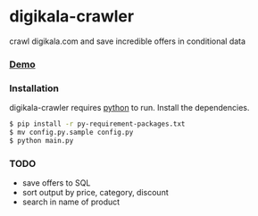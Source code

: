 # digikala-crawler
crawl digikala.com and save incredible offers in conditional data
### [Demo](https://c0d.ir/dg-crawler/output/)
### Installation
digikala-crawler requires [python](https://python.org/) to run.
Install the dependencies.
```sh
$ pip install -r py-requirement-packages.txt
$ mv config.py.sample config.py
$ python main.py
```
### TODO
  - save offers to SQL
  - sort output by price, category, discount
  - search in name of product
